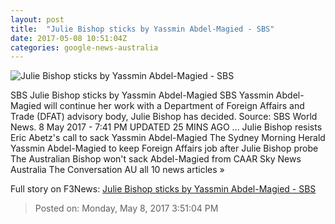 ```yaml
---
layout: post
title:  "Julie Bishop sticks by Yassmin Abdel-Magied - SBS"
date: 2017-05-08 10:51:04Z
categories: google-news-australia
---
```


![Julie Bishop sticks by Yassmin Abdel-Magied - SBS](http://www.sbs.com.au/news/sites/sbs.com.au.news/files/166644fd-859b-4f30-a66f-fe4ecae21b41_1494233930.jpeg)

SBS Julie Bishop sticks by Yassmin Abdel-Magied SBS Yassmin Abdel-Magied will continue her work with a Department of Foreign Affairs and Trade (DFAT) advisory body, Julie Bishop has decided. Source: SBS World News. 8 May 2017 - 7:41 PM UPDATED 25 MINS AGO ... Julie Bishop resists Eric Abetz's call to sack Yassmin Abdel-Magied The Sydney Morning Herald Yassmin Abdel-Magied to keep Foreign Affairs job after Julie Bishop probe The Australian Bishop won't sack Abdel-Magied from CAAR Sky News Australia The Conversation AU all 10 news articles »


Full story on F3News: [Julie Bishop sticks by Yassmin Abdel-Magied - SBS](http://www.f3nws.com/n/NcWtKB)

> Posted on: Monday, May 8, 2017 3:51:04 PM
